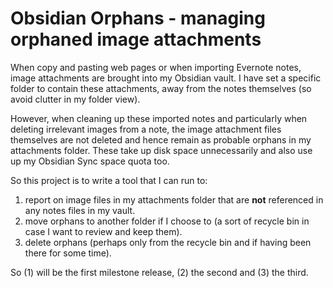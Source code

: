 # Obsidian Orphans - managing orphaned image attachments

When copy and pasting web pages or when importing Evernote notes, image attachments are brought into my Obsidian vault. I have set a specific folder to contain these attachments, away from the notes themselves (so avoid clutter in my folder view).

However, when cleaning up these imported notes and particularly when deleting irrelevant images from a note, the image attachment files themselves are not deleted and hence remain as probable orphans in my attachments folder. These take up disk space unnecessarily and also use up my Obsidian Sync space quota too.

So this project is to write a tool that I can run to:
1. report on image files in my attachments folder that are **not** referenced in any notes files in my vault.
2. move orphans to another folder if I choose to (a sort of recycle bin in case I want to review and keep them).
3. delete orphans (perhaps only from the recycle bin and if having been there for some time).

So (1) will be the first milestone release, (2) the second and (3) the third.